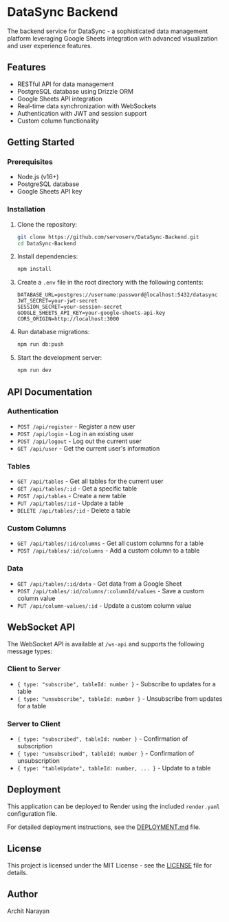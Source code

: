 # DataSync Backend

The backend service for DataSync - a sophisticated data management platform leveraging Google Sheets integration with advanced visualization and user experience features.

## Features

- RESTful API for data management
- PostgreSQL database using Drizzle ORM
- Google Sheets API integration
- Real-time data synchronization with WebSockets
- Authentication with JWT and session support
- Custom column functionality

## Getting Started

### Prerequisites

- Node.js (v16+)
- PostgreSQL database
- Google Sheets API key

### Installation

1. Clone the repository:
   ```bash
   git clone https://github.com/servoserv/DataSync-Backend.git
   cd DataSync-Backend
   ```

2. Install dependencies:
   ```bash
   npm install
   ```

3. Create a `.env` file in the root directory with the following contents:
   ```
   DATABASE_URL=postgres://username:password@localhost:5432/datasync
   JWT_SECRET=your-jwt-secret
   SESSION_SECRET=your-session-secret
   GOOGLE_SHEETS_API_KEY=your-google-sheets-api-key
   CORS_ORIGIN=http://localhost:3000
   ```

4. Run database migrations:
   ```bash
   npm run db:push
   ```

5. Start the development server:
   ```bash
   npm run dev
   ```

## API Documentation

### Authentication

- `POST /api/register` - Register a new user
- `POST /api/login` - Log in an existing user
- `POST /api/logout` - Log out the current user
- `GET /api/user` - Get the current user's information

### Tables

- `GET /api/tables` - Get all tables for the current user
- `GET /api/tables/:id` - Get a specific table
- `POST /api/tables` - Create a new table
- `PUT /api/tables/:id` - Update a table
- `DELETE /api/tables/:id` - Delete a table

### Custom Columns

- `GET /api/tables/:id/columns` - Get all custom columns for a table
- `POST /api/tables/:id/columns` - Add a custom column to a table

### Data

- `GET /api/tables/:id/data` - Get data from a Google Sheet
- `POST /api/tables/:id/columns/:columnId/values` - Save a custom column value
- `PUT /api/column-values/:id` - Update a custom column value

## WebSocket API

The WebSocket API is available at `/ws-api` and supports the following message types:

### Client to Server

- `{ type: "subscribe", tableId: number }` - Subscribe to updates for a table
- `{ type: "unsubscribe", tableId: number }` - Unsubscribe from updates for a table

### Server to Client

- `{ type: "subscribed", tableId: number }` - Confirmation of subscription
- `{ type: "unsubscribed", tableId: number }` - Confirmation of unsubscription
- `{ type: "tableUpdate", tableId: number, ... }` - Update to a table

## Deployment

This application can be deployed to Render using the included `render.yaml` configuration file.

For detailed deployment instructions, see the [DEPLOYMENT.md](https://github.com/servoserv/DataSync-Backend/blob/main/DEPLOYMENT.md) file.

## License

This project is licensed under the MIT License - see the [LICENSE](LICENSE) file for details.

## Author

Archit Narayan